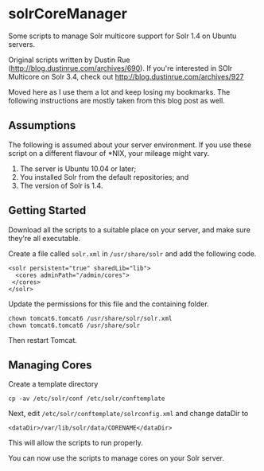 solrCoreManager
===============

Some scripts to manage Solr multicore support for Solr 1.4 on Ubuntu servers. 

Original scripts written by Dustin Rue (http://blog.dustinrue.com/archives/690). If you're interested in SOlr Multicore on Solr 3.4, check out http://blog.dustinrue.com/archives/927

Moved here as I use them a lot and keep losing my bookmarks. The following instructions are mostly taken from this blog post as well.

Assumptions
-----------
The following is assumed about your server environment. If you use these script on a different flavour of *NIX, your mileage might vary.

1. The server is Ubuntu 10.04 or later;
2. You installed Solr from the default repositories; and
3. The version of Solr is 1.4.


Getting Started
---------------

Download all the scripts to a suitable place on your server, and make sure they're all executable.

Create a file called `solr.xml` in `/usr/share/solr` and add the following code.

```
<solr persistent="true" sharedLib="lib">
  <cores adminPath="/admin/cores">
 </cores>
</solr>
```

Update the permissions for this file and the containing folder.

```
chown tomcat6.tomcat6 /usr/share/solr/solr.xml
chown tomcat6.tomcat6 /usr/share/solr
```

Then restart Tomcat.

Managing Cores
--------------

Create a template directory
```
cp -av /etc/solr/conf /etc/solr/conftemplate
```

Next, edit `/etc/solr/conftemplate/solrconfig.xml` and change dataDir to
```
<dataDir>/var/lib/solr/data/CORENAME</dataDir>
```

This will allow the scripts to run properly.

You can now use the scripts to manage cores on your Solr server.
